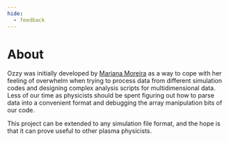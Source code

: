 ```yaml
---
hide:
  - feedback
---
```



# About

Ozzy was initially developed by [Mariana Moreira](https://www.linkedin.com/in/mariana-t-moreira/) as a way to cope with her feeling of overwhelm when trying to process data from different simulation codes and designing complex analysis scripts for multidimensional data. Less of our time as physicists should be spent figuring out how to parse data into a convenient format and debugging the array manipulation bits of our code.

This project can be extended to any simulation file format, and the hope is that it can prove useful to other plasma physicists.
